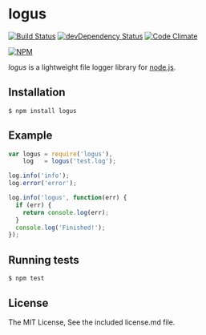 logus
=====

[![Build Status](https://travis-ci.org/mmorozov/logus.png?branch=master)](https://travis-ci.org/mmorozov/logus)
[![devDependency Status](https://david-dm.org/mmorozov/logus/dev-status.png)](https://david-dm.org/mmorozov/logus#info=devDependencies)
[![Code Climate](https://codeclimate.com/repos/52ca9dcfe30ba0537a0038d9/badges/bdec60fd3a52f6bd8b7a/gpa.png)](https://codeclimate.com/repos/52ca9dcfe30ba0537a0038d9/feed)

[![NPM](https://nodei.co/npm/logus.png?stars=true)](https://nodei.co/npm/logus/)

_logus_ is a lightweight file logger library for [node.js](http://nodejs.org).

## Installation

```
$ npm install logus
```

## Example
```javascript
var logus = require('logus'),
    log   = logus('test.log');

log.info('info');
log.error('error');

log.info('logus', function(err) {
  if (err) {
    return console.log(err);
  }
  console.log('Finished!');
});

```

## Running tests

```
$ npm test
```

## License

The MIT License, See the included license.md file.